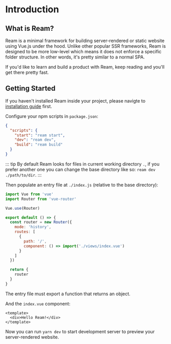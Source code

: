 # Introduction

## What is Ream?

Ream is a minimal framework for building server-rendered or static website using Vue.js under the hood. Unlike other popular SSR frameworks, Ream is designed to be more low-level which means it does not enforce a specific folder structure. In other words, it's pretty similar to a normal SPA.

If you'd like to learn and build a product with Ream, keep reading and you'll get there pretty fast.

## Getting Started

If you haven't installed Ream inside your project, please navigte to [installation guide](./installation.md) first.

Configure your npm scripts in `package.json`:

```json
{
  "scripts": {
    "start": "ream start",
    "dev": "ream dev",
    "build": "ream build"
  }
}
```

::: tip
By default Ream looks for files in current working directory `.`, if you prefer another one you can change the base directory like so: `ream dev ./path/to/dir`.
:::

Then populate an entry file at `./index.js` (relative to the base directory):

```js
import Vue from 'vue'
import Router from 'vue-router'

Vue.use(Router)

export default () => {
  const router = new Router({
    mode: 'history',
    routes: [
      {
        path: '/',
        component: () => import('./views/index.vue')
      }
    ]
  })

  return {
    router
  }
}
```

The entry file must export a function that returns an object.

And the `index.vue` component:

```vue
<template>
  <div>Hello Ream!</div>
</template>
```

Now you can run `yarn dev` to start development server to preview your server-rendered website.